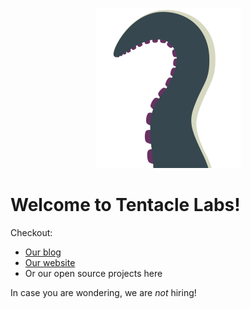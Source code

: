 <p align="center">
  <img src="./profile/logo.svg" height=256 />
</p>

# Welcome to Tentacle Labs!

Checkout:

* [Our blog](https://blog.tentaclelabs.com)
* [Our website](https://tentaclelabs.com)
* Or our open source projects here

In case you are wondering, we are *not* hiring!
